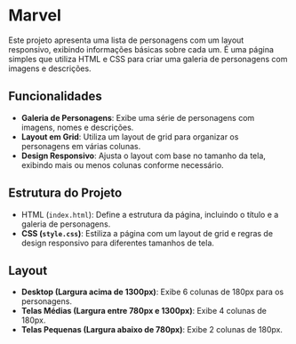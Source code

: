 # Marvel 

Este projeto apresenta uma lista de personagens com um layout responsivo, exibindo informações básicas sobre cada um. É uma página simples que utiliza HTML e CSS para criar uma galeria de personagens com imagens e descrições.

## Funcionalidades

* **Galeria de Personagens**: Exibe uma série de personagens com imagens, nomes e descrições.
* **Layout em Grid**: Utiliza um layout de grid para organizar os personagens em várias colunas.
* **Design Responsivo**: Ajusta o layout com base no tamanho da tela, exibindo mais ou menos colunas conforme necessário.

## Estrutura do Projeto

* HTML (`index.html`): Define a estrutura da página, incluindo o título e a galeria de personagens.
* **CSS (`style.css`)**: Estiliza a página com um layout de grid e regras de design responsivo para diferentes tamanhos de tela.

## Layout

* **Desktop (Largura acima de 1300px)**: Exibe 6 colunas de 180px para os personagens.
* **Telas Médias (Largura entre 780px e 1300px)**: Exibe 4 colunas de 180px.
* **Telas Pequenas (Largura abaixo de 780px)**: Exibe 2 colunas de 180px.
